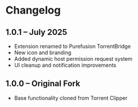 # Changelog

## 1.0.1 – July 2025
- Extension renamed to Purefusion TorrentBridge
- New icon and branding
- Added dynamic host permission request system
- UI cleanup and notification improvements

## 1.0.0 – Original Fork
- Base functionality cloned from Torrent Clipper
